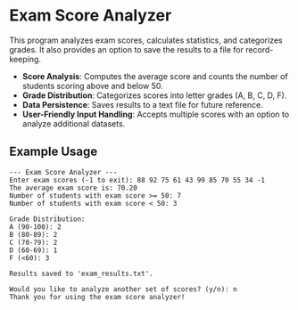 # Exam Score Analyzer

This program analyzes exam scores, calculates statistics, and categorizes grades. It also provides an option to save the results to a file for record-keeping.

- **Score Analysis**: Computes the average score and counts the number of students scoring above and below 50.
- **Grade Distribution**: Categorizes scores into letter grades (A, B, C, D, F).
- **Data Persistence**: Saves results to a text file for future reference.
- **User-Friendly Input Handling**: Accepts multiple scores with an option to analyze additional datasets.

## Example Usage
```
--- Exam Score Analyzer ---
Enter exam scores (-1 to exit): 88 92 75 61 43 99 85 70 55 34 -1
The average exam score is: 70.20
Number of students with exam score >= 50: 7
Number of students with exam score < 50: 3

Grade Distribution:
A (90-100): 2
B (80-89): 2
C (70-79): 2
D (60-69): 1
F (<60): 3

Results saved to 'exam_results.txt'.

Would you like to analyze another set of scores? (y/n): n
Thank you for using the exam score analyzer!

```

